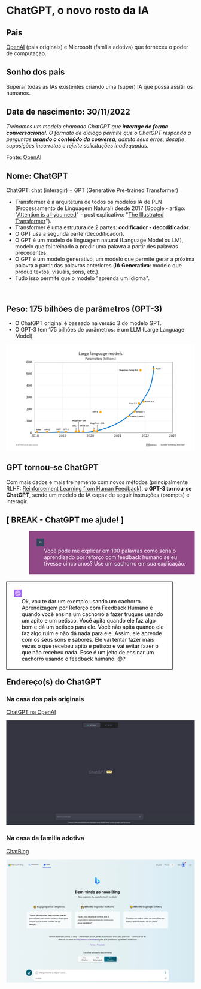 # ChatGPT, o novo rosto da IA

## Pais

[OpenAI](https://openai.com) (pais originais) e Microsoft (família adotiva) que forneceu o poder de computaçao. 

## Sonho dos pais

Superar todas as IAs existentes criando uma (super) IA que possa assitir os humanos.

## Data de nascimento: 30/11/2022

*Treinamos um modelo chamado ChatGPT que **interage de forma conversacional**. O formato de diálogo permite que o ChatGPT responda a perguntas **usando o conteúdo da conversa**, admita seus erros, desafie suposições incorretas e rejeite solicitações inadequadas.*

Fonte: [OpenAI](https://openai.com/blog/chatgpt)

## Nome: ChatGPT

ChatGPT: chat (interagir) + GPT (Generative Pre-trained Transformer)

- Transformer é a arquitetura de todos os modelos IA de PLN (Processamento de Linguagem Natural) desde 2017 (Google - artigo: "[Attention is all you need](https://arxiv.org/abs/1706.03762)" - post explicativo: "[The Illustrated Transformer](http://jalammar.github.io/illustrated-transformer/)").
- Transformer é uma estrutura de 2 partes: **codificador - decodificador**.
- O GPT usa a segunda parte (decodificador).
- O GPT é um modelo de linguagem natural (Language Model ou LM), modelo que foi treinado a predir uma palavra a partir des palavras precedentes.
- O GPT é um modelo generativo, um modelo que permite gerar a próxima palavra a partir das palavras anteriores (**IA Generativa**: modelo que produz textos, visuais, sons, etc.).
- Tudo isso permite que o modelo "aprenda um idioma".

<img src="../imagens/05-gpt3-generate-output-context-window.gif" alt="" title="">
  
## Peso: 175 bilhões de parâmetros (GPT-3)

- O ChatGPT original é baseado na versão 3 do modelo GPT.
- O GPT-3 tem 175 bilhões de parâmetros: é um LLM (Large Language Model).

<img src="../imagens/LLM_size.png" alt="size evolution of LLM (imagem de https://www.marvell.com/blogs/)">

## GPT tornou-se ChatGPT

Com mais dados e mais treinamento com novos métodos (principalmente RLHF: [Reinforcement Learning from Human Feedback](https://huggingface.co/blog/rlhf)), **o GPT-3 tornou-se ChatGPT**, sendo um modelo de IA capaz de seguir instruções (prompts) e interagir.

## [ BREAK - ChatGPT me ajude! ]

<div style="width:100%; float:left; margin-bottom: 20px;">
<div style="width:80%; float:right; background-color:#904887; color:white; padding:20px; margin: 0;">
<div style="width:5%; float:left; padding-right:20px;"><img src="../imagens/PI.png"></div>
<div style="width:95%; float:right">Você pode me explicar em 100 palavras como seria o aprendizado por reforço com feedback humano se eu tivesse cinco anos? Use um cachorro em sua explicação.</div>
</div></div>

<div style="width:100%; float:left; margin-bottom: 20px;">
<div style="width:80%; float:left; background-color:#fff; border:1px solid black; color:black; padding:20px; margin: 0;">
<div style="width:5%; float:left; padding-right:20px;"><img src="../imagens/openai.png"></div>
<div style="width:95%; float:right">Ok, vou te dar um exemplo usando um cachorro. Aprendizagem por Reforço com Feedback Humano é quando você ensina um cachorro a fazer truques usando um apito e um petisco. Você apita quando ele faz algo bom e dá um petisco para ele. Você não apita quando ele faz algo ruim e não dá nada para ele. Assim, ele aprende com os seus sons e sabores. Ele vai tentar fazer mais vezes o que recebeu apito e petisco e vai evitar fazer o que não recebeu nada. Esse é um jeito de ensinar um cachorro usando o feedback humano. 😊?</div>
</div></div>

## Endereço(s) do ChatGPT

### Na casa dos pais originais

[ChatGPT na OpenAI](https://chat.openai.com/)

<img src="../imagens/chatgpt_openai.png">

### Na casa da familia adotiva

[ChatBing](https://www.bing.com/search?q=Bing+AI&showconv=1&FORM=hpcodx&setlang=pt-br)

<img src="../imagens/chatgpt_bing.png">
